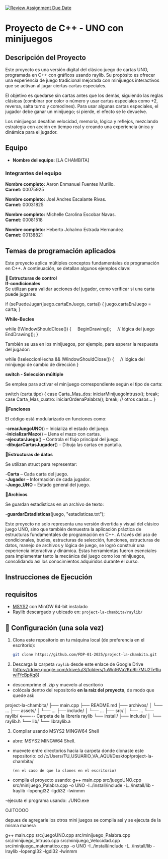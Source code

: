 [![Review Assignment Due Date](https://classroom.github.com/assets/deadline-readme-button-22041afd0340ce965d47ae6ef1cefeee28c7c493a6346c4f15d667ab976d596c.svg)](https://classroom.github.com/a/mi1WNrHU)
# Proyecto de C++ - UNO con minijuegos

## Descripción del Proyecto
Este proyecto es una versión digital del clásico juego de cartas UNO, programada en C++ con gráficos usando raylib. Su propósito es ofrecer una experiencia de juego tradicional mejorada con minijuegos interactivos que se activan al jugar ciertas cartas especiales.

El objetivo es quedarse sin cartas antes que los demás, siguiendo las reglas clásicas (combinar por color o número y usar cartas especiales como +2, reversa, salta turno y comodines). Para usar algunas cartas especiales, el jugador debe ganar un minijuego; si pierde, el efecto se le devuelve.

Los minijuegos desafían velocidad, memoria, lógica y reflejos, mezclando estrategia con acción en tiempo real y creando una experiencia única y dinámica para el jugador.

## Equipo

- **Nombre del equipo:** [LA CHAMBITA]

### Integrantes del equipo

**Nombre completo:** Aaron Enmanuel Fuentes Murillo.  
  **Carnet:** 00075925

**Nombre completo:** Joel Andres Escalante Rivas.  
  **Carnet:** 00031825

**Nombre completo:** Michelle Carolina Escobar Navas.  
  **Carnet:** 00081518

**Nombre completo:** Heberto Johalmo Estrada Hernandez.  
**Carnet:** 00138821

## Temas de programación aplicados
Este proyecto aplica múltiples conceptos fundamentales de programación en C++. A continuación, se detallan algunos ejemplos clave:  

**🔁 Estructuras de control**  
**If-condicionales**  
Se utilizan para validar acciones del jugador, como verificar si una carta puede jugarse:  

if (sePuedeJugar(juego.cartaEnJuego, carta)) {
    juego.cartaEnJuego = carta;
}  

**While-Bucles**  

while (!WindowShouldClose()) {
    BeginDrawing();
    // lógica del juego
    EndDrawing();
}  

También se usa en los minijuegos, por ejemplo, para esperar la respuesta del jugador:  

while (!seleccionHecha && !WindowShouldClose()) {
    // lógica del minijuego de cambio de dirección
}  

**switch - Selección múltiple**  

Se emplea para activar el minijuego correspondiente según el tipo de carta:  

switch (carta.tipo) {
    case Carta_Mas_dos:
        iniciarMinijuegoIntruso();
        break;
    case Carta_Mas_cuatro:
        iniciarOrdenaPalabra();
        break;
    // otros casos...
}  

🧱**Funciones**  

El código está modularizado en funciones como:  

-**crearJuegoUNO**() – Inicializa el estado del juego.  
-**inicializarMazo**() – Llena el mazo con cartas.  
-**ejecutarJuego**() – Controla el flujo principal del juego.  
-**dibujarCartasJugador**() – Dibuja las cartas en pantalla.  

🧩**Estructuras de datos**  

Se utilizan struct para representar:  


-**Carta** – Cada carta del juego. <br>
-**Jugador** – Información de cada jugador. <br>
-**Juego_UNO** – Estado general del juego. <br>

💾**Archivos**  

Se guardan estadísticas en un archivo de texto:  


-**guardarEstadisticas**(juego, "estadisticas.txt");  


Este proyecto no solo representa una versión divertida y visual del clásico juego UNO, sino que también demuestra la aplicación práctica de estructuras fundamentales de programación en C++. A través del uso de condicionales, bucles, estructuras de selección, funciones, estructuras de datos, manejo de archivos y lógica de juego, se logró construir una experiencia interactiva y dinámica. Estas herramientas fueron esenciales para implementar tanto la mecánica del juego como los minijuegos, consolidando así los conocimientos adquiridos durante el curso.  


## Instrucciones de Ejecución

## requisitos
- [MSYS2](https://www.msys2.org/) con MinGW 64-bit instalado
- Raylib descargado y ubicado en: `project-la-chambita/raylib/`

## 🔧 Configuración (una sola vez)

1. Clona este repositorio en tu máquina local (de preferencia en el escritorio):
   ```bash
   git clone https://github.com/FDP-01-2025/project-la-chambita.git

2. Descarga la carpeta `raylib` desde este enlace de Google Drive
(https://drive.google.com/drive/u/3/folders/1uWnt6Va2Kp9Ir7MU2Te1IuwiFfcBpKq8)

- descomprime el .zip y muevelo al escritorio
- colócala dentro del repositorio **en la raíz del proyecto**, de modo que quede así:

project-la-chambita/
├── main.cpp
├── README.md
├── archivos/
│   └── ...
├── assets/
│   └── ...
├── include/
│   └── ...
├── src/
│   └── ...
└── raylib/                <----- Carpeta de la librería raylib
    └── install/
        ├── include/
        │   └── raylib.h
        └── lib/
            └── libraylib.a

3. Compilar usando MSYS2 MINGW64 Shell

- abre: MSYS2 MINGW64 Shell.
- muevete entre directorios hacia la carpeta donde clonaste este repositorio:
      cd /c/Users/TU_USUARIO_VA_AQUI/Desktop/project-la-chambita/

      (en el caso de que lo clones en el escritorio)

- compila el proyecto usando:
g++ main.cpp src/juegoUNO.cpp src/minijuego_Palabra.cpp -o UNO -I../install/include -L../install/lib -lraylib -lopengl32 -lgdi32 -lwinmm
 
-ejecuta el programa usando:
./UNO.exe




OJITOOOO

depues de agregarle los otros mini juegos se compila asi y se ejecuta de la misma manera

g++ main.cpp src/juegoUNO.cpp src/minijuego_Palabra.cpp src/minijuego_Intruso.cpp src/minijuego_Velocidad.cpp src/minijuego_matematico.cpp -o UNO -I../install/include -L../install/lib -lraylib -lopengl32 -lgdi32 -lwinmm

